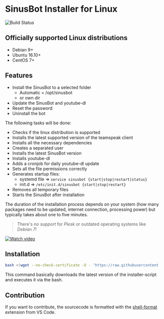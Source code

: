 # SinusBot Installer for Linux

![Build Status](https://github.com/sinusbot/installer-linux/workflows/CI/badge.svg)

## Officially supported Linux distributions

- Debian 9+
- Ubuntu 16.10+
- CentOS 7+

## Features

- Install the SinusBot to a selected folder
  - Automatic = /opt/sinusbot
  - or own dir
- Update the SinusBot and youtube-dl
- Reset the password
- Uninstall the bot

The following tasks will be done:

- Checks if the linux distribution is supported
- Installs the latest supported version of the teamspeak client
- Installs all the necessary dependencies
- Creates a separated user
- Installs the latest SinusBot version
- Installs youtube-dl
- Adds a cronjob for daily youtube-dl update
- Sets all the file permissions correctly
- Generates startup files:
  - systemd file => `service sinusbot {start|stop|restart|status}`
  - init.d => `/etc/init.d/sinusbot {start|stop|restart}`
- Removes all temporary files
- Starts the SinusBot after installation

The duration of the installation process depends on your system (how many packages need to be updated, internet connection, processing power) but typically takes about one to five minutes.

> There's *no support* for *Plesk* or outdated operating systems like *Debian 7*!

[![Watch video](https://img.youtube.com/vi/_GEd_ert7PA/0.jpg)](https://www.youtube.com/watch?v=_GEd_ert7PA)

## Installation

```bash
bash <(wget --no-check-certificate -O - 'https://raw.githubusercontent.com/SinusBot/installer-linux/master/sinusbot_installer.sh')
```

This command basically downloads the latest version of the installer-script and executes it via the bash.

## Contribution

If you want to contribute, the sourcecode is formatted with the [shell-format](https://marketplace.visualstudio.com/items?itemName=foxundermoon.shell-format) extension from VS Code.
